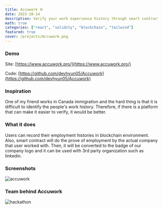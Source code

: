 ```yaml
---
title: Accuwork 🌐
date: 2023-10-14
description: Verify your work experience history through smart contract.
math: true
categories: ["react", "solidity", "blockchain", "tailwind"]
featured: true
cover: /projects/Accuwork.png
---
```


### Demo

Site: [https://www.accuwork.pro/](https://www.accuwork.pro/)

Code: [https://github.com/devhyun05/Accuwork](https://github.com/devhyun05/Accuwork)

### Inspiration

One of my friend works in Canada immigration and the hard thing is that it is difficult to identify the people's work history. Therefore, if there is a platform that can make it easier to verify, it would be better.

### What it does

Users can record their employment histories in blockchain environment. Also, smart contract will do the prove of employment by the actual company that user worked with. Then, it will be converted to the badge of our company logo and it can be used with 3rd party organization such as linkedin.

### Screenshots

![accuwork](/projects/Accuwork.png "accuwork")

### Team behind Accuwork

![hackathon](/projects/hackathon.jpeg "hackathon.jpeg")
